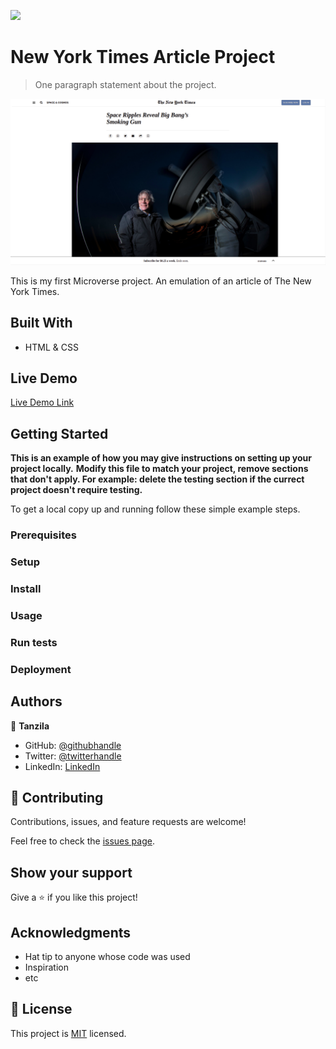 ![](https://img.shields.io/badge/Microverse-blueviolet)

# New York Times Article Project

> One paragraph statement about the project.

![screenshot](/img/nyta-screenshot.png)

This is my first Microverse project. An emulation of an article of The New York Times.

## Built With

- HTML & CSS

## Live Demo

[Live Demo Link](https://www.nytimes.com/2014/03/18/science/space/detection-of-waves-in-space-buttresses-landmark-theory-of-big-bang.html?_r=0)


## Getting Started

**This is an example of how you may give instructions on setting up your project locally.**
**Modify this file to match your project, remove sections that don't apply. For example: delete the testing section if the currect project doesn't require testing.**


To get a local copy up and running follow these simple example steps.

### Prerequisites

### Setup

### Install

### Usage

### Run tests

### Deployment



## Authors

👤 **Tanzila**

- GitHub: [@githubhandle](https://github.com/srizzuto)
- Twitter: [@twitterhandle](https://twitter.com/sbstnrzzt)
- LinkedIn: [LinkedIn](https://www.linkedin.com/in/srizzuto/)

## 🤝 Contributing

Contributions, issues, and feature requests are welcome!

Feel free to check the [issues page](issues/).

## Show your support

Give a ⭐️ if you like this project!

## Acknowledgments

- Hat tip to anyone whose code was used
- Inspiration
- etc

## 📝 License

This project is [MIT](lic.url) licensed.